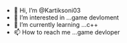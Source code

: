 - 👋 Hi, I’m @Kartiksoni03
- 👀 I’m interested in ...game devloment
- 🌱 I’m currently learning ...c++
- 📫 How to reach me ...game devloper

<!---
Kartiksoni03/Kartiksoni03 is a ✨ special ✨ repository because its `README.md` (this file) appears on your GitHub profile.
You can click the Preview link to take a look at your changes.
--->
